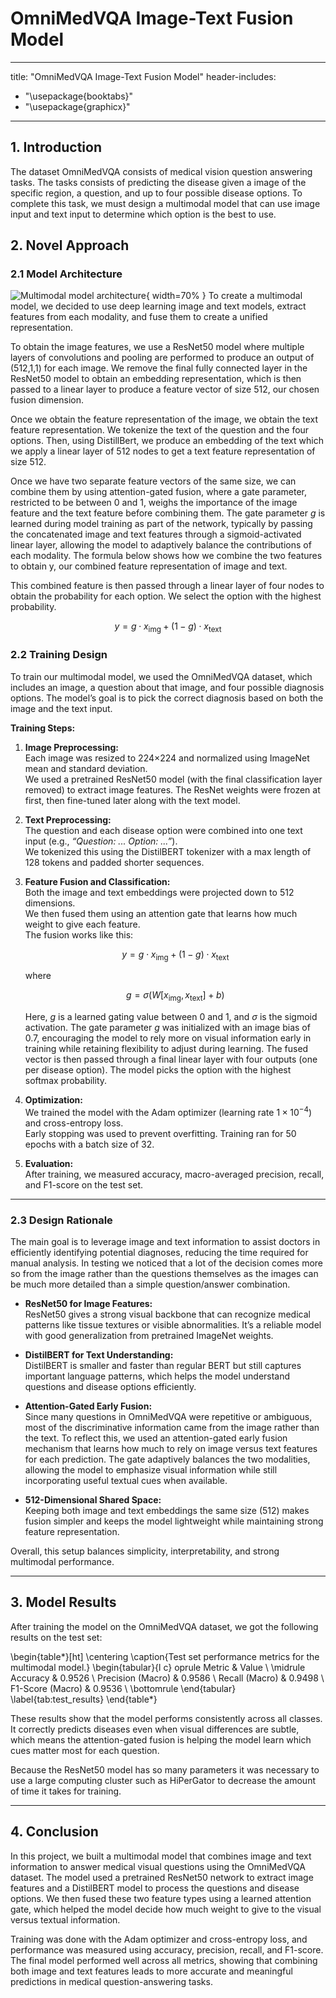 # OmniMedVQA Image-Text Fusion Model

---
title: "OmniMedVQA Image-Text Fusion Model"
header-includes:
   - "\\usepackage{booktabs}"
   - "\\usepackage{graphicx}"
---

## 1. Introduction

The dataset OmniMedVQA consists of medical vision question answering tasks. The tasks consists of predicting the disease given a image of the specific region, a question, and up to four possible disease options. To complete this task, we must design a multimodal model that can use image input and text input to determine which option is the best to use.

## 2. Novel Approach

### 2.1 Model Architecture

![Multimodal model architecture](reports/figures/multimodal-model.png){ width=70% }
To create a multimodal model, we decided to use deep learning image and text models, extract features from each modality, and fuse them to create a unified representation.

To obtain the image features, we use a ResNet50 model where multiple layers of convolutions and pooling are performed to produce an output of (512,1,1) for each image. We remove the final fully connected layer in the ResNet50 model to obtain an embedding representation, which is then passed to a linear layer to produce a feature vector of size 512, our chosen fusion dimension.

Once we obtain the feature representation of the image, we obtain the text feature representation. We tokenize the text of the question and the four options. Then, using DistillBert, we produce an embedding of the text which we apply a linear layer of 512 nodes to get a text feature representation of size 512.

Once we have two separate feature vectors of the same size, we can combine them by using attention-gated fusion, where a gate parameter, restricted to be between 0 and 1, weighs the importance of the image feature and the text feature before combining them. The gate parameter $g$ is learned during model training as part of the network, typically by passing the concatenated image and text features through a sigmoid-activated linear layer, allowing the model to adaptively balance the contributions of each modality. The formula below shows how we combine the two features to obtain y, our combined feature representation of image and text.

This combined feature is then passed through a linear layer of four nodes to obtain the probability for each option. We select the option with the highest probability.

$$
y = g \cdot x_{\text{img}} + (1-g) \cdot x_{\text{text}}
$$

### 2.2 Training Design

To train our multimodal model, we used the OmniMedVQA dataset, which includes an image, a question about that image, and four possible diagnosis options. The model’s goal is to pick the correct diagnosis based on both the image and the text input.

**Training Steps:**

1. **Image Preprocessing:**  
   Each image was resized to 224×224 and normalized using ImageNet mean and standard deviation.  
   We used a pretrained ResNet50 model (with the final classification layer removed) to extract image features. The ResNet weights were frozen at first, then fine-tuned later along with the text model.

2. **Text Preprocessing:**  
   The question and each disease option were combined into one text input (e.g., _“Question: ... Option: ...”_).  
   We tokenized this using the DistilBERT tokenizer with a max length of 128 tokens and padded shorter sequences.

3. **Feature Fusion and Classification:**  
   Both the image and text embeddings were projected down to 512 dimensions.  
   We then fused them using an attention gate that learns how much weight to give each feature.  
   The fusion works like this:

   $$
   y = g \cdot x_{\text{img}} + (1 - g) \cdot x_{\text{text}}
   $$

   where

   $$
   g = \sigma(W [x_{\text{img}}, x_{\text{text}}] + b)
   $$

   Here, $g$ is a learned gating value between 0 and 1, and $\sigma$ is the sigmoid activation. The gate parameter $g$ was initialized with an image bias of 0.7, encouraging the model to rely more on visual information early in training while retaining flexibility to adjust during learning.
   The fused vector is then passed through a final linear layer with four outputs (one per disease option).
   The model picks the option with the highest softmax probability.

4. **Optimization:**  
   We trained the model with the Adam optimizer (learning rate $1 \times 10^{-4}$) and cross-entropy loss.  
   Early stopping was used to prevent overfitting. Training ran for 50 epochs with a batch size of 32.

5. **Evaluation:**  
   After training, we measured accuracy, macro-averaged precision, recall, and F1-score on the test set.

---

### 2.3 Design Rationale

The main goal is to leverage image and text information to assist doctors in efficiently identifying potential diagnoses, reducing the time required for manual analysis. In testing we noticed that a lot of the decision comes more so from the image rather than the questions
themselves as the images can be much more detailed than a simple question/answer combination.

- **ResNet50 for Image Features:**  
  ResNet50 gives a strong visual backbone that can recognize medical patterns like tissue textures or visible abnormalities. It’s a reliable model with good generalization from pretrained ImageNet weights.

- **DistilBERT for Text Understanding:**  
  DistilBERT is smaller and faster than regular BERT but still captures important language patterns, which helps the model understand questions and disease options efficiently.

- **Attention-Gated Early Fusion:**  
  Since many questions in OmniMedVQA were repetitive or ambiguous, most of the discriminative information came from the image rather than the text. To reflect this, we used an attention-gated early fusion mechanism that learns how much to rely on image versus text features for each prediction. The gate adaptively balances the two modalities, allowing the model to emphasize visual information while still incorporating useful textual cues when available.

- **512-Dimensional Shared Space:**  
  Keeping both image and text embeddings the same size (512) makes fusion simpler and keeps the model lightweight while maintaining strong feature representation.

Overall, this setup balances simplicity, interpretability, and strong multimodal performance.

---

## 3. Model Results

After training the model on the OmniMedVQA dataset, we got the following results on the test set:

\begin{table*}[ht]
\centering
\caption{Test set performance metrics for the multimodal model.}
\begin{tabular}{l c}
	oprule
Metric & Value \\
\midrule
Accuracy & 0.9526 \\
Precision (Macro) & 0.9586 \\
Recall (Macro) & 0.9498 \\
F1-Score (Macro) & 0.9536 \\
\bottomrule
\end{tabular}
\label{tab:test_results}
\end{table*}

These results show that the model performs consistently across all classes.
It correctly predicts diseases even when visual differences are subtle, which means the attention-gated fusion is helping the model learn which cues matter most for each question.

Because the ResNet50 model has so many parameters it was necessary to use a large computing cluster such as HiPerGator to decrease the amount of time it takes for training.

---

## 4. Conclusion

In this project, we built a multimodal model that combines image and text information to answer medical visual questions using the OmniMedVQA dataset. The model used a pretrained ResNet50 network to extract image features and a DistilBERT model to process the questions and disease options. We then fused these two feature types using a learned attention gate, which helped the model decide how much weight to give to the visual versus textual information.

Training was done with the Adam optimizer and cross-entropy loss, and performance was measured using accuracy, precision, recall, and F1-score. The final model performed well across all metrics, showing that combining both image and text features leads to more accurate and meaningful predictions in medical question-answering tasks.

[//]: <> (Will be auto-populated with `pandoc reports/draft_reports/part3_novel_approach.md --citeproc --bibliography=references.bib --csl=ieee.csl  -o deliverables/part3/part3_novel_approach.html`... `pandoc reports/draft_reports/part3_novel_approach.md -o deliverables/part3/part3_novel_approach.pdf --pdf-engine=xelatex --citeproc --bibliography=references.bib --csl=ieee.csl -V classoption=twocolumn -V geometry:top=0.75in -V geometry:bottom=0.75in -V geometry:left=0.75in -V geometry:right=0.75in -V fontsize=10pt`)
